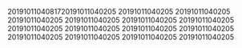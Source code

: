 2019101104081720191011040205
20191011040205
20191011040205
20191011040205
20191011040205
20191011040205
20191011040205
20191011040205
20191011040205
20191011040205
20191011040205
20191011040205
20191011040205
20191011040205
20191011040205
